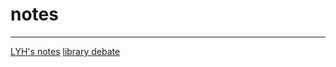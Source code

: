 # notes
----
[LYH's notes](https://hackmd.io/GwUwDGDGAsDsBMBaAnLKjrAIwA5ECN8cAzREfYHELEEZI6IA)
[library debate](https://hackmd.io/JwIwTAbA7CAMYFoAssDMinAGZISAHElggKwQnqoECMJSEQA=?both)
